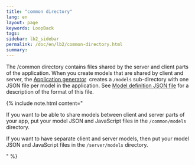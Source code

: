```yaml
---
title: "common directory"
lang: en
layout: page
keywords: LoopBack
tags:
sidebar: lb2_sidebar
permalink: /doc/en/lb2/common-directory.html
summary:
---
```


The /common directory contains files shared by the server and client parts of the application.
When you create models that are shared by client and server, the
[Application generator](/doc/{{page.lang}}/lb2/Application-generator.html) 
creates a `/models` sub-directory with one JSON file per model in the application.
See [Model definition JSON file](/doc/{{page.lang}}/lb2/Model-definition-JSON-file.html) for a description of the format of this file. 

{% include note.html content="

If you want to be able to share models between client and server parts of your app, put your model JSON and JavaScript files in the `/common/models` directory.

If you want to have separate client and server models, then put your model JSON and JavaScript files in the `/server/models` directory.

" %}